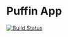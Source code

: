 Puffin App
==========

[![Build Status](https://travis-ci.org/puffinframework/app.svg?branch=master)](https://travis-ci.org/puffinframework/app)

